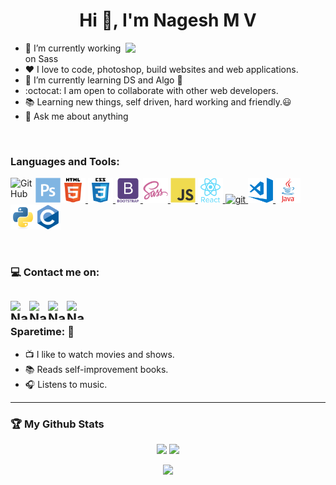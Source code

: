 <h1 align="center">Hi 👋, I'm Nagesh M V</h1>

<img align='right' src='https://media.giphy.com/media/WodOtJNNNQEXRSSXp2/giphy.gif?raw=true' width='320"'>   

- 🔭 I’m currently working on Sass
- ❤️ I love to code, photoshop, build websites and web applications.
- 🌱 I’m currently learning DS and Algo 🔧
- :octocat: I am open to collaborate with other web developers.
- :books: Learning new things, self driven, hard working and friendly.:smiley:
- 💬 Ask me about anything
<br>

### Languages and Tools:
 <p align="left"> 
 <a href="https://en.wikipedia.org/wiki/HTML5" target="_blank"> <img src="https://raw.githubusercontent.com/devicons/devicon/master/icons/html5/html5-original-wordmark.svg" alt="html5" width="40" height="40"/> </a>
 <a href="https://www.w3schools.com/css/" target="_blank"> <img src="https://raw.githubusercontent.com/devicons/devicon/master/icons/css3/css3-original-wordmark.svg" alt="css3" width="40" height="40"/> </a> 
 <a href="https://getbootstrap.com" target="_blank"> <img src="https://raw.githubusercontent.com/devicons/devicon/master/icons/bootstrap/bootstrap-plain-wordmark.svg" alt="bootstrap" width="40" height="40"/> </a> 
  <a href="https://sass-lang.com" target="_blank"> <img src="https://raw.githubusercontent.com/devicons/devicon/master/icons/sass/sass-original.svg" alt="sass" width="40" height="40"/> </a>
 <a href="https://developer.mozilla.org/en-US/docs/Web/JavaScript" target="_blank"> <img src="https://raw.githubusercontent.com/devicons/devicon/master/icons/javascript/javascript-original.svg" alt="javascript" width="40" height="40"/> </a>  
 <a href="https://reactjs.org/" target="_blank"> <img src="https://raw.githubusercontent.com/devicons/devicon/master/icons/react/react-original-wordmark.svg" alt="react" width="40" height="40"/> </a> <a href="https://redux.js.org" target="_blank">
 <a href="https://git-scm.com/" target="_blank"> <img src="https://www.vectorlogo.zone/logos/git-scm/git-scm-icon.svg" alt="git" width="40" height="40"/> </a> 
  <img align="left" alt="GitHub" width="40px" src="https://github.githubassets.com/images/modules/logos_page/GitHub-Mark.png" />
 <a href="https://code.visualstudio.com/" target="_blank"> <img src="https://raw.githubusercontent.com/github/explore/80688e429a7d4ef2fca1e82350fe8e3517d3494d/topics/visual-studio-code/visual-studio-code.png" alt="VS Code" width="40" height="40"/> </a>
 <a href="https://www.java.com/en/" target="_blank"><img width="40px" src="https://github.com/devicons/devicon/blob/master/icons/java/java-original-wordmark.svg" /> </a>
 <a href="https://www.photoshop.com/en" target="_blank"><img align="left" alt="Photoshop" width="40px" src="https://github.com/devicons/devicon/blob/master/icons/photoshop/photoshop-plain.svg" /></a>
 <a href="https://www.python.org/" target="_blank"><img align="left" alt="Python" width="40px" src="https://github.com/devicons/devicon/blob/master/icons/python/python-original.svg" /></a>
 <a href="https://en.wikipedia.org/wiki/C_(programming_language)" target="_blank"><img width="40px" src="https://github.com/devicons/devicon/blob/master/icons/c/c-original.svg" /></a> 
</p>
<br>
 
 ### :computer: Contact me on:
  <a href="https://www.linkedin.com/in/nagesh-mv-985856193/" target="_blank"> <img align="left" alt="Nagesh | LinkedIn" width="30" height="30" src="https://media-exp1.licdn.com/dms/image/C4D0BAQGyOWvr4W0Pow/company-logo_200_200/0/1590003577120?e=2159024400&v=beta&t=CtsDFVp0TAdwyg73A8F82MohzKpAQy-pUGA13atPG6A" /></a> <a href="https://www.instagram.com/_nageshmv/" target="_blank"> <img align="left" alt="Nagesh | Instagram" width="30" height="30" src="https://www.orissapost.com/wp-content/uploads/2021/02/unnamed-1.png" /></a><a href="https://codepen.io/nageshmv06" target="_blank"><img align="left" alt="Nagesh | Codepen" width="30" height="30" src="https://cdn0.iconfinder.com/data/icons/social-media-2091/100/social-32-512.png"/></a><a href="https://twitter.com/nageshmv06" target="_blank"><img align="left" alt="Nagesh | Twitter" width="30" height="30" src="https://image.flaticon.com/icons/png/512/124/124021.png"/></a>
 ---
<br>


### Sparetime: :parrot:
- :tv: I like to watch movies and shows.
- :books: Reads self-improvement books.
- :headphones: Listens to music.
---
### 🏆 My Github Stats
<p align="center">
  <img src="https://github-readme-stats.vercel.app/api?username=nageshmv06&show_icons=true&theme=tokyonight&line_height=44" />
  <img width="37.2%" src="https://github-readme-stats.vercel.app/api/top-langs/?username=nageshmv06&count_private=true&theme=tokyonight&line_height=52" />
</p>

<p align="center">
 <img width="37.2%" src="https://github-readme-streak-stats.herokuapp.com/?user=nageshmv06&theme=dark" />
</p>




